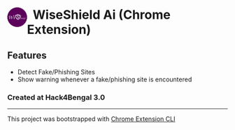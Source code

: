 # <img src="public/icons/icon_48.png" width="45" align="left"> &nbsp; WiseShield Ai (Chrome Extension)

## Features

- Detect Fake/Phishing Sites
- Show warning whenever a fake/phishing site is encountered

### Created at Hack4Bengal 3.0

---

This project was bootstrapped with [Chrome Extension CLI](https://github.com/dutiyesh/chrome-extension-cli)

